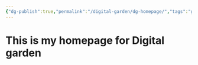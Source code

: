 ```yaml
---
{"dg-publish":true,"permalink":"/digital-garden/dg-homepage/","tags":"gardenEntry"}
---
```



# This is my homepage for Digital garden

